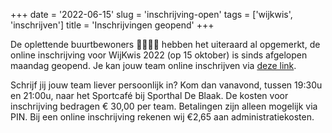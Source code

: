 +++
date = '2022-06-15'
slug = 'inschrijving-open'
tags = ['wijkwis', 'inschrijven']
title = 'Inschrijvingen geopend'
+++

De oplettende buurtbewoners 🙋‍♂️🙋‍♀️ hebben het uiteraard al opgemerkt, de online inschrijving voor WijKwis 2022 (op 15 oktober) is sinds afgelopen maandag geopend. 
Je kan jouw team online inschrijven via [deze link](https://www.eventbrite.nl/e/registratie-wijkwis-de-blaak-2022-348207035617).

Schrijf jij jouw team liever persoonlijk in? 
Kom dan vanavond, tussen 19:30u en 21:00u, naar het Sportcafé bij Sporthal De Blaak.
De kosten voor inschrijving bedragen € 30,00 per team. Betalingen zijn alleen mogelijk via PIN. 
Bij een online inschrijving rekenen wij €2,65 aan administratiekosten.